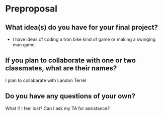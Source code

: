# Preproposal

## What idea(s) do you have for your final project?

* I have ideas of coding a tron bike kind of game or making a swinging man game.

## If you plan to collaborate with one or two classmates, what are their names?

I plan to collabarate with Landon Terrel 

## Do you have any questions of your own?

What if I feel lost? Can I ask my TA for assistance?
